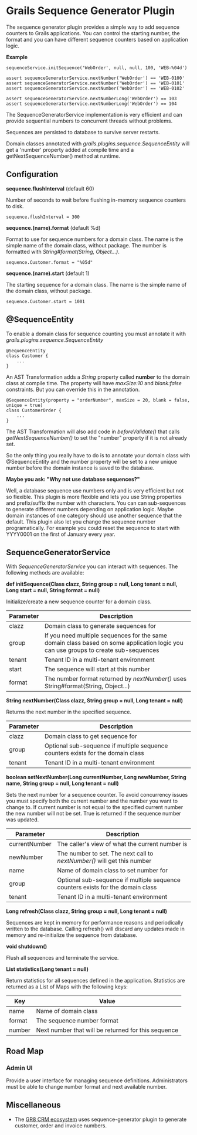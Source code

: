 # Grails Sequence Generator Plugin

The sequence generator plugin provides a simple way to add sequence counters
to Grails applications. You can control the starting number, the format and
you can have different sequence counters based on application logic.

**Example**

    sequenceService.initSequence('WebOrder', null, null, 100, 'WEB-%04d')

    assert sequenceGeneratorService.nextNumber('WebOrder') == 'WEB-0100'
    assert sequenceGeneratorService.nextNumber('WebOrder') == 'WEB-0101'
    assert sequenceGeneratorService.nextNumber('WebOrder') == 'WEB-0102'

    assert sequenceGeneratorService.nextNumberLong('WebOrder') == 103
    assert sequenceGeneratorService.nextNumberLong('WebOrder') == 104

The SequenceGeneratorService implementation is very efficient and can provide
sequential numbers to concurrent threads without problems.

Sequences are persisted to database to survive server restarts.

Domain classes annotated with *grails.plugins.sequence.SequenceEntity*
will get a 'number' property added at compile time and a getNextSequenceNumber() method at runtime.

## Configuration

**sequence.flushInterval** (default 60)

Number of seconds to wait before flushing in-memory sequence counters to disk.

    sequence.flushInterval = 300
    
**sequence.(name).format** (default %d)

Format to use for sequence numbers for a domain class. The name is the simple name of the domain class, without package.
The number is formatted with *String#format(String, Object...)*.

    sequence.Customer.format = "%05d"

**sequence.(name).start** (default 1)

The starting sequence for a domain class. The name is the simple name of the domain class, without package.

    sequence.Customer.start = 1001

## @SequenceEntity

To enable a domain class for sequence counting you must annotate it with *grails.plugins.sequence.SequenceEntity*

    @SequenceEntity
    class Customer {
        ...
    }
    
An AST Transformation adds a *String* property called **number** to the domain class at compile time.
The property will have *maxSize:10* and *blank:false* constraints. But you can override this in the annotation.
 
    @SequenceEntity(property = "orderNumber", maxSize = 20, blank = false, unique = true) 
    class CustomerOrder {
        ...
    }

The AST Transformation will also add code in *beforeValidate()* that calls *getNextSequenceNumber()* to set the
"number" property if it is not already set.

So the only thing you really have to do is to annotate your domain class with @SequenceEntity and the number
property will be set to a new unique number before the domain instance is saved to the database.
 
**Maybe you ask: "Why not use database sequences?"**

Well, a database sequence use numbers only and is very efficient but not so flexible.
This plugin is more flexible and lets you use String properties and prefix/suffix the number with characters.
You can can sub-sequences to generate different numbers depending on application logic.
Maybe domain instances of one category should use another sequence that the default.
This plugin also let you change the sequence number programatically.
For example you could reset the sequence to start with YYYY0001 on the first of January every year.
 
## SequenceGeneratorService

With *SequenceGeneratorService* you can interact with sequences. The following methods are available:

**def initSequence(Class clazz, String group = null, Long tenant = null, Long start = null, String format = null)**

Initialize/create a new sequence counter for a domain class.

Parameter   | Description
----------- | ---------------------
clazz       | Domain class to generate sequences for
group       | If you need multiple sequences for the same domain class based on some application logic you can use groups to create sub-sequences
tenant      | Tenant ID in a multi-tenant environment
start       | The sequence will start at this number
format      | The number format returned by *nextNumber()* uses String#format(String, Object...)

**String nextNumber(Class clazz, String group = null, Long tenant = null)**

Returns the next number in the specified sequence.

Parameter   | Description
----------- | ---------------------
clazz       | Domain class to get sequence for
group       | Optional sub-sequence if multiple sequence counters exists for the domain class
tenant      | Tenant ID in a multi-tenant environment

**boolean setNextNumber(Long currentNumber, Long newNumber, String name, String group = null, Long tenant = null)**

Sets the next number for a sequence counter.
To avoid concurrency issues you must specify both the current number and the number you want to change to.
If current number is not equal to the specified current number the new number will not be set.
True is returned if the sequence number was updated.

Parameter     | Description
------------- | ---------------------
currentNumber | The caller's view of what the current number is
newNumber     | The number to set. The next call to *nextNumber()* will get this number
name          | Name of domain class to set number for
group         | Optional sub-sequence if multiple sequence counters exists for the domain class
tenant        | Tenant ID in a multi-tenant environment

**Long refresh(Class clazz, String group = null, Long tenant = null)**

Sequences are kept in memory for performance reasons and periodically written to the database.
Calling refresh() will discard any updates made in memory and re-initialize the sequence from database.

**void shutdown()**

Flush all sequences and terminate the service.

**List<Map> statistics(Long tenant = null)**

Return statistics for all sequences defined in the application.
Statistics are returned as a List of Maps with the following keys:

Key    | Value
------ | -----------------
name   | Name of domain class
format | The sequence number format
number | Next number that will be returned for this sequence


## Road Map

### Admin UI
Provide a user interface for managing sequence definitions.
Administrators must be able to change number format and next available number.


## Miscellaneous

- The [GR8 CRM ecosystem](http://gr8crm.github.io) uses sequence-generator plugin to generate customer, order and invoice numbers.
